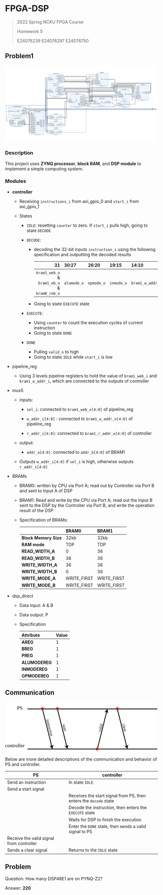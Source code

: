 # FPGA-DSP

> 2022 Spring NCKU FPGA Course
>
> Homework 5
>
> E24076239 E24076297 E24076750

## Problem1

![design](images/design.png)

### Description

This project uses **ZYNQ processor**, **block RAM**, and **DSP module** to implement a simple computing system.

### Modules

* **controller**

  * Receiving `instructions_i` from axi_gpio_0 and `start_i` from axi_gpio_1

  * States

    * `IDLE`: resetting `counter` to zero. If `start_i` pulls high, going to state `DECODE`

    * `DECODE`:

      * decoding the 32-bit inputs `instruction_i` using the following specification and outputting the decoded results

          |                                        31 | 30:27       | 26:20      | 19:15      | 14:10            | 9:5              | 4:0              |
          | ----------------------------------------: | ----------- | ---------- | ---------- | ---------------- | ---------------- | ---------------- |
          | `bram1_web_o` & `bram1_eb_o` & `bram0_reb_o` | `alumode_o` | `opmode_o` | `inmode_o` | `bram1_w_addr_o` | `bram1_r_addr_o` | `bram0_r_addr_o` |

      * Going to  state `EXECUTE` state

    * `EXECUTE`:

      * Using `counter` to count the execution cycles of current instruction
      * Going to state `DONE`

    * `DONE`

      * Pulling `valid_o` to high
      * Going to state `IDLE` while `start_i` is low

* pipeline_reg

  * Using 3 levels pipeline registers to hold the value of `bram1_web_i` and  `bram1_w_addr_i`, which are connected to the outputs of controller

* mux5

  * inputs:

    * `sel_i`: connected to `bram1_web_o[4:0]` of pipeline_reg

    * `w_addr_i[4:0]` : connected to `bram1_w_addr_o[4:0]` of pipeline_reg
    * `r_addr_i[4:0]`: connected to `bram1_r_addr_o[4:0]` of controller

  * output: 

    * `addr_o[4:0]`: connected to `addr_b[4:0]` of BRAM1

  * Outputs `w_addr_i[4:0]` if `sel_i` is high, otherwise outputs `r_addr_i[4:0]`

* BRAMs

  * BRAM0: written by CPU via Port A; read out by Controller via Port B and sent to Input A of DSP

  * BRAM1: Read and write by the CPU via Port A; read out the Input B sent to the DSP by the Controller via Port B, and write the operation result of the DSP

  * Specification of BRAMs:

    |                   | BRAM0 | BRAM1 |
    | ----------------- | ----- | ----- |
    | **Block Memory Size** | 32kb | 32kb |
    | **RAM mode** | TDP | TDP |
    | **READ_WIDTH_A** | 0 | 36 |
    | **READ_WIDTH_B** | 36 | 36 |
    | **WRITE_WIDTH_A** | 36 | 36 |
    | **WRITE_WIDTH_B** | 0 | 36 |
    | **WRITE_MODE_A** | WRITE_FIRST | WRITE_FIRST |
    | **WRITE_MODE_B** | WRITE_FIRST | WRITE_FIRST |

* dsp_direct

  * Data input: A & B

  * Data output: P

  * Specification

    | Attribute | Value |
    | -------- | ---- |
    | **AREG** | 1    |
    | **BREG** | 1 |
    | **PREG** | 1 |
    | **ALUMODEREG** | 1 |
    | **INMODEREG** | 1 |
    | **OPMODEREG** | 1 |



## Communication

![timing](images/timing.png)

Below are more detailed descriptions of the communication and behavior of PS and controller. 

| PS                  | controller      |
| ------------------- | --------------- |
| Send an instruction | In state `IDLE` |
| Send a start signal |  |
| |  Receives the start signal from PS, then enters the `decode` state |
| |  Decode the instruction, then enters the `EXECUTE` state |
|                     | Waits for DSP to finish the execution |
| | Enter the `DONE` state, then sends a valid signal to PS |
| Receive the valid signal from controller | |
| Sends a clear signal | Returns to the `IDLE` state |



## Problem

Question: How many DSP48E1 are on PYNQ-Z2?

Answer: **220**